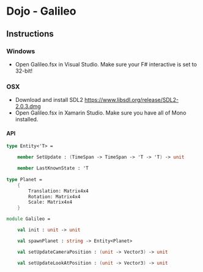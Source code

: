# Dojo - Galileo

## Instructions

### Windows

- Open Galileo.fsx in Visual Studio. Make sure your F# interactive is set to 32-bit!

### OSX

- Download and install SDL2 https://www.libsdl.org/release/SDL2-2.0.3.dmg
- Open Galileo.fsx in Xamarin Studio. Make sure you have all of Mono installed.

#### API

```fsharp
type Entity<'T> =

    member SetUpdate : (TimeSpan -> TimeSpan -> 'T -> 'T) -> unit

    member LastKnownState : 'T
    
type Planet =
    {
        Translation: Matrix4x4
        Rotation: Matrix4x4
        Scale: Matrix4x4
    }

module Galileo =

    val init : unit -> unit

    val spawnPlanet : string -> Entity<Planet>

    val setUpdateCameraPosition : (unit -> Vector3) -> unit

    val setUpdateLookAtPosition : (unit -> Vector3) -> unit
```
